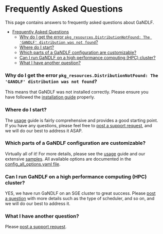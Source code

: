 # Frequently Asked Questions

This page contains answers to frequently asked questions about GaNDLF.

- [Frequently Asked Questions](#frequently-asked-questions)
    - [Why do I get the error `pkg_resources.DistributionNotFound: The 'GANDLF' distribution was not found`?](#why-do-i-get-the-error-pkg_resourcesdistributionnotfound-the-gandlf-distribution-was-not-found)
    - [Where do I start?](#where-do-i-start)
    - [Which parts of a GaNDLF configuration are customizable?](#which-parts-of-a-gandlf-configuration-are-customizable)
    - [Can I run GaNDLF on a high performance computing (HPC) cluster?](#can-i-run-gandlf-on-a-high-performance-computing-hpc-cluster)
    - [What I have another question?](#what-i-have-another-question)

### Why do I get the error `pkg_resources.DistributionNotFound: The 'GANDLF' distribution was not found`?

This means that GaNDLF was not installed correctly. Please ensure you have followed the [installation guide](https://cbica.github.io/GaNDLF/setup) properly.

### Where do I start?

The [usage](https://cbica.github.io/GaNDLF/usage) guide is fairly comprehensive and provides a good starting point. If you have any questions, please feel free to [post a support request](https://github.com/CBICA/GaNDLF/issues/new?assignees=&labels=&template=--questions-help-support.md&title=), and we will do our best to address it ASAP.

### Which parts of a GaNDLF configuration are customizable?

Virtually all of it! For more details, please see the [usage](https://cbica.github.io/GaNDLF/usage) guide and our extensive [samples](https://github.com/CBICA/GaNDLF/tree/master/samples). All available options are documented in the [config_all_options.yaml file](https://github.com/CBICA/GaNDLF/blob/master/samples/config_all_options.yaml).

### Can I run GaNDLF on a high performance computing (HPC) cluster?

YES, we have run GaNDLF on an SGE cluster to great success. Please [post a question](https://github.com/CBICA/GaNDLF/issues/new?assignees=&labels=&template=--questions-help-support.md&title=) with more details such as the type of scheduler, and so on, and we will do our best to address it.

### What I have another question?

Please [post a support request](https://github.com/CBICA/GaNDLF/issues/new?assignees=&labels=&template=--questions-help-support.md&title=).
